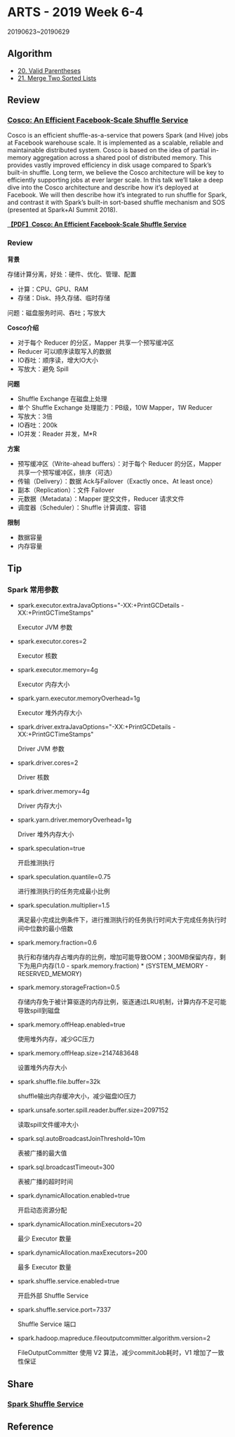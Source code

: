 # ARTS - 2019 Week 6-4

20190623~20190629

## Algorithm

- [20. Valid Parentheses](https://leetcode.com/problems/valid-parentheses/)
- [21. Merge Two Sorted Lists](https://leetcode.com/problems/merge-two-sorted-lists/)

## Review

### [Cosco: An Efficient Facebook-Scale Shuffle Service](https://databricks.com/session/cosco-an-efficient-facebook-scale-shuffle-service)

Cosco is an efficient shuffle-as-a-service that powers Spark (and Hive) jobs at Facebook warehouse scale. It is implemented as a scalable, reliable and maintainable distributed system. Cosco is based on the idea of partial in-memory aggregation across a shared pool of distributed memory. This provides vastly improved efficiency in disk usage compared to Spark’s built-in shuffle. Long term, we believe the Cosco architecture will be key to efficiently supporting jobs at ever larger scale. In this talk we’ll take a deep dive into the Cosco architecture and describe how it’s deployed at Facebook. We will then describe how it’s integrated to run shuffle for Spark, and contrast it with Spark’s built-in sort-based shuffle mechanism and SOS (presented at Spark+AI Summit 2018).

**[【PDF】Cosco: An Efficient Facebook-Scale Shuffle Service](../../asset/pdf/cosco-an-efficient-facebookscale-shuffle-service.pdf)**

### Review

**背景**

存储计算分离，好处：硬件、优化、管理、配置

- 计算：CPU、GPU、RAM
- 存储：Disk、持久存储、临时存储

问题：磁盘服务时间、吞吐；写放大

**Cosco介绍**

- 对于每个 Reducer 的分区，Mapper 共享一个预写缓冲区
- Reducer 可以顺序读取写入的数据
- IO吞吐：顺序读，增大IO大小
- 写放大：避免 Spill

**问题**

- Shuffle Exchange 在磁盘上处理
- 单个 Shuffle Exchange 处理能力：PB级，10W Mapper，1W Reducer
- 写放大：3倍
- IO吞吐：200k
- IO并发：Reader 并发，M*R

**方案**

- 预写缓冲区（Write-ahead buffers）：对于每个 Reducer 的分区，Mapper 共享一个预写缓冲区，排序（可选）
- 传输（Delivery）：数据 Ack与Failover（Exactly once、At least once）
- 副本（Replication）：文件 Failover
- 元数据（Metadata）：Mapper 提交文件，Reducer 请求文件
- 调度器（Scheduler）：Shuffle 计算调度、容错

**限制**

- 数据容量
- 内存容量

## Tip

### Spark 常用参数

- spark.executor.extraJavaOptions="-XX:+PrintGCDetails -XX:+PrintGCTimeStamps"

    Executor JVM 参数

- spark.executor.cores=2

    Executor 核数

- spark.executor.memory=4g

    Executor 内存大小

- spark.yarn.executor.memoryOverhead=1g

    Executor 堆外内存大小

- spark.driver.extraJavaOptions="-XX:+PrintGCDetails -XX:+PrintGCTimeStamps"

    Driver JVM 参数

- spark.driver.cores=2

    Driver 核数

- spark.driver.memory=4g

    Driver 内存大小

- spark.yarn.driver.memoryOverhead=1g

    Driver 堆外内存大小

- spark.speculation=true

    开启推测执行

- spark.speculation.quantile=0.75

    进行推测执行的任务完成最小比例

- spark.speculation.multiplier=1.5

    满足最小完成比例条件下，进行推测执行的任务执行时间大于完成任务执行时间中位数的最小倍数

- spark.memory.fraction=0.6

    执行和存储内存占堆内存的比例，增加可能导致OOM；300MB保留内存，剩下为用户内存(1.0 - spark.memory.fraction) * (SYSTEM_MEMORY - RESERVED_MEMORY)

- spark.memory.storageFraction=0.5

    存储内存免于被计算驱逐的内存比例，驱逐通过LRU机制，计算内存不足可能导致spill到磁盘
    
- spark.memory.offHeap.enabled=true

    使用堆外内存，减少GC压力

- spark.memory.offHeap.size=2147483648

    设置堆外内存大小

- spark.shuffle.file.buffer=32k

    shuffle输出内存缓冲大小，减少磁盘IO压力

- spark.unsafe.sorter.spill.reader.buffer.size=2097152

    读取spill文件缓冲大小

- spark.sql.autoBroadcastJoinThreshold=10m

    表被广播的最大值

- spark.sql.broadcastTimeout=300

    表被广播的超时时间

- spark.dynamicAllocation.enabled=true

    开启动态资源分配

- spark.dynamicAllocation.minExecutors=20

    最少 Executor 数量

- spark.dynamicAllocation.maxExecutors=200

    最多 Executor 数量

- spark.shuffle.service.enabled=true

    开启外部 Shuffle Service

- spark.shuffle.service.port=7337

    Shuffle Service 端口

- spark.hadoop.mapreduce.fileoutputcommitter.algorithm.version=2

    FileOutputCommitter 使用 V2 算法，减少commitJob耗时，V1 增加了一致性保证

## Share

### [Spark Shuffle Service](../../share/2019/06/spark-shuffle-service.md)

## Reference
